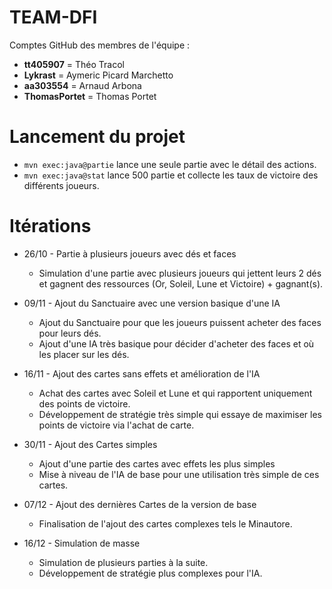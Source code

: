 # TEAM-DFI

Comptes GitHub des membres de l'équipe :

* **tt405907** = Théo Tracol
* **Lykrast** = Aymeric Picard Marchetto
* **aa303554** = Arnaud Arbona
* **ThomasPortet** = Thomas Portet

# Lancement du projet

* `mvn exec:java@partie` lance une seule partie avec le détail des actions.
* `mvn exec:java@stat` lance 500 partie et collecte les taux de victoire des différents joueurs.

# Itérations

* 26/10 - Partie à plusieurs joueurs avec dés et faces
  * Simulation d'une partie avec plusieurs joueurs qui jettent leurs 2 dés et gagnent des ressources (Or, Soleil, Lune et Victoire) + gagnant(s).
  
* 09/11 - Ajout du Sanctuaire avec une version basique d'une IA
  * Ajout du Sanctuaire pour que les joueurs puissent acheter des faces pour leurs dés.
  * Ajout d'une IA très basique pour décider d'acheter des faces et où les placer sur les dés.
  
* 16/11 - Ajout des cartes sans effets et amélioration de l'IA
  * Achat des cartes avec Soleil et Lune et qui rapportent uniquement des points de victoire.
  * Développement de stratégie très simple qui essaye de maximiser les points de victoire via l'achat de carte.
  
* 30/11 - Ajout des Cartes simples
  * Ajout d'une partie des cartes avec effets les plus simples
  * Mise à niveau de l'IA de base pour une utilisation très simple de ces cartes.
  
* 07/12 - Ajout des dernières Cartes de la version de base 
  * Finalisation de l'ajout des cartes complexes tels le Minautore.
  
* 16/12 - Simulation de masse 
  * Simulation de plusieurs parties à la suite.
  * Développement de stratégie plus complexes pour l'IA.
